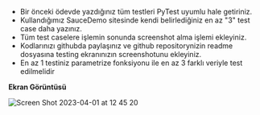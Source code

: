 - Bir önceki ödevde yazdığınız tüm testleri PyTest uyumlu hale getiriniz.
- Kullandığımız SauceDemo sitesinde kendi belirlediğiniz en az "3" test case daha yazınız.
- Tüm test caselere işlemin sonunda screenshot alma işlemi ekleyiniz.
- Kodlarınızı githubda paylaşınız ve github repositorynizin readme dosyasına testing ekranınızın screenshotunu ekleyiniz.
- En az 1 testiniz parametrize fonksiyonu ile en az 3 farklı veriyle test edilmelidir

**Ekran Görüntüsü**


![Screen Shot 2023-04-01 at 12 45 20](https://user-images.githubusercontent.com/115122063/229278889-1018ecfb-52a2-4f71-8388-c4234fdaccfc.png)
